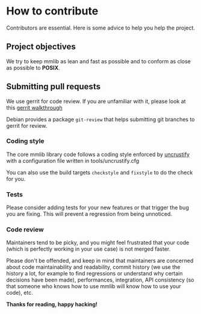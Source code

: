 # How to contribute

Contributors are essential. Here is some advice to help you help the project.

## Project objectives

We try to keep mmlib as lean and fast as possible and to conform as close as
possible to **POSIX**.

## Submitting pull requests

We use gerrit for code review. If you are unfamiliar with it, please look
at this [gerrit walkthrough](https://gerrit-review.googlesource.com/Documentation/intro-gerrit-walkthrough.html)

Debian provides a package `git-review` that helps submitting git branches to
gerrit for review.

### Coding style

The core mmlib library code follows a coding style enforced by
[uncrustify](https://github.com/uncrustify/uncrustify)
with a configuration file written in tools/uncrustify.cfg

You can also use the build targets `checkstyle` and `fixstyle` to do the check
for you.

### Tests

Please consider adding tests for your new features or that trigger the bug
you are fixing. This will prevent a regression from being unnoticed.

### Code review

Maintainers tend to be picky, and you might feel frustrated that your code
(which is perfectly working in your use case) is not merged faster.

Please don't be offended, and keep in mind that maintainers are concerned
about code maintainability and readability, commit history (we use the
history a lot, for example to find regressions or understand why certain
decisions have been made), performances, integration, API consistency
(so that someone who knows how to use mmlib will know how to use your code), etc.

**Thanks for reading, happy hacking!**
